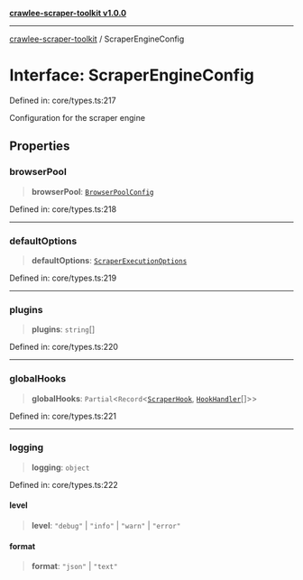 [**crawlee-scraper-toolkit v1.0.0**](../README.md)

***

[crawlee-scraper-toolkit](../globals.md) / ScraperEngineConfig

# Interface: ScraperEngineConfig

Defined in: core/types.ts:217

Configuration for the scraper engine

## Properties

### browserPool

> **browserPool**: [`BrowserPoolConfig`](BrowserPoolConfig.md)

Defined in: core/types.ts:218

***

### defaultOptions

> **defaultOptions**: [`ScraperExecutionOptions`](ScraperExecutionOptions.md)

Defined in: core/types.ts:219

***

### plugins

> **plugins**: `string`[]

Defined in: core/types.ts:220

***

### globalHooks

> **globalHooks**: `Partial`\<`Record`\<[`ScraperHook`](../type-aliases/ScraperHook.md), [`HookHandler`](../type-aliases/HookHandler.md)[]\>\>

Defined in: core/types.ts:221

***

### logging

> **logging**: `object`

Defined in: core/types.ts:222

#### level

> **level**: `"debug"` \| `"info"` \| `"warn"` \| `"error"`

#### format

> **format**: `"json"` \| `"text"`
